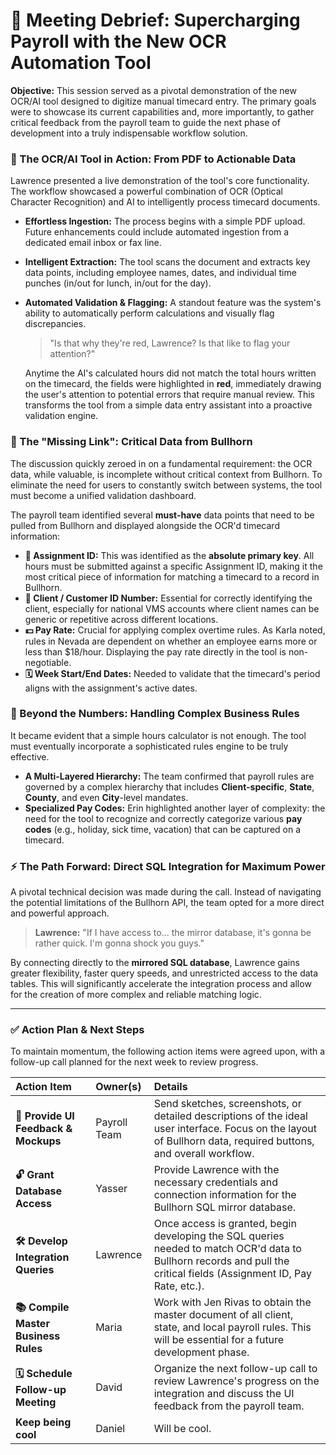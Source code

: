 
# 🚀 Meeting Debrief: Supercharging Payroll with the New OCR Automation Tool

**Objective:** This session served as a pivotal demonstration of the new OCR/AI tool designed to digitize manual timecard entry. The primary goals were to showcase its current capabilities and, more importantly, to gather critical feedback from the payroll team to guide the next phase of development into a truly indispensable workflow solution.

### 🤖 The OCR/AI Tool in Action: From PDF to Actionable Data

Lawrence presented a live demonstration of the tool's core functionality. The workflow showcased a powerful combination of OCR (Optical Character Recognition) and AI to intelligently process timecard documents.

*   **Effortless Ingestion:** The process begins with a simple PDF upload. Future enhancements could include automated ingestion from a dedicated email inbox or fax line.
*   **Intelligent Extraction:** The tool scans the document and extracts key data points, including employee names, dates, and individual time punches (in/out for lunch, in/out for the day).
*   **Automated Validation & Flagging:** A standout feature was the system's ability to automatically perform calculations and visually flag discrepancies.
    > "Is that why they're red, Lawrence? Is that like to flag your attention?"
    
    Anytime the AI's calculated hours did not match the total hours written on the timecard, the fields were highlighted in **red**, immediately drawing the user's attention to potential errors that require manual review. This transforms the tool from a simple data entry assistant into a proactive validation engine.

### 🔗 The "Missing Link": Critical Data from Bullhorn

The discussion quickly zeroed in on a fundamental requirement: the OCR data, while valuable, is incomplete without critical context from Bullhorn. To eliminate the need for users to constantly switch between systems, the tool must become a unified validation dashboard.

The payroll team identified several **must-have** data points that need to be pulled from Bullhorn and displayed alongside the OCR'd timecard information:

*   **🔑 Assignment ID:** This was identified as the **absolute primary key**. All hours must be submitted against a specific Assignment ID, making it the most critical piece of information for matching a timecard to a record in Bullhorn.
*   **🏢 Client / Customer ID Number:** Essential for correctly identifying the client, especially for national VMS accounts where client names can be generic or repetitive across different locations.
*   **💵 Pay Rate:** Crucial for applying complex overtime rules. As Karla noted, rules in Nevada are dependent on whether an employee earns more or less than $18/hour. Displaying the pay rate directly in the tool is non-negotiable.
*   **🗓️ Week Start/End Dates:** Needed to validate that the timecard's period aligns with the assignment's active dates.

### 🧠 Beyond the Numbers: Handling Complex Business Rules

It became evident that a simple hours calculator is not enough. The tool must eventually incorporate a sophisticated rules engine to be truly effective.

*   **A Multi-Layered Hierarchy:** The team confirmed that payroll rules are governed by a complex hierarchy that includes **Client-specific**, **State**, **County**, and even **City**-level mandates.
*   **Specialized Pay Codes:** Erin highlighted another layer of complexity: the need for the tool to recognize and correctly categorize various **pay codes** (e.g., holiday, sick time, vacation) that can be captured on a timecard.

### ⚡ The Path Forward: Direct SQL Integration for Maximum Power

A pivotal technical decision was made during the call. Instead of navigating the potential limitations of the Bullhorn API, the team opted for a more direct and powerful approach.

> **Lawrence:** "If I have access to... the mirror database, it's gonna be rather quick. I'm gonna shock you guys."

By connecting directly to the **mirrored SQL database**, Lawrence gains greater flexibility, faster query speeds, and unrestricted access to the data tables. This will significantly accelerate the integration process and allow for the creation of more complex and reliable matching logic.

---

### ✅ Action Plan & Next Steps

To maintain momentum, the following action items were agreed upon, with a follow-up call planned for the next week to review progress.

| Action Item | Owner(s) | Details |
| :--- | :--- | :--- |
| **🎨 Provide UI Feedback & Mockups** | Payroll Team | Send sketches, screenshots, or detailed descriptions of the ideal user interface. Focus on the layout of Bullhorn data, required buttons, and overall workflow. |
| **🔓 Grant Database Access** | Yasser | Provide Lawrence with the necessary credentials and connection information for the Bullhorn SQL mirror database. |
| **🛠️ Develop Integration Queries** | Lawrence | Once access is granted, begin developing the SQL queries needed to match OCR'd data to Bullhorn records and pull the critical fields (Assignment ID, Pay Rate, etc.). |
| **📚 Compile Master Business Rules** | Maria | Work with Jen Rivas to obtain the master document of all client, state, and local payroll rules. This will be essential for a future development phase. |
| **🗓️ Schedule Follow-up Meeting** | David | Organize the next follow-up call to review Lawrence's progress on the integration and discuss the UI feedback from the payroll team. |
| **Keep being cool** | Daniel | Will be cool. |
